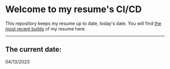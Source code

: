 # Welcome to my resume's CI/CD
This repository keeps my resume up to date, today's date.
You will find [the most recent builds](output/directory) of my resume here.
* * *
 
## The current date:  
 04/13/2023 
  
  
